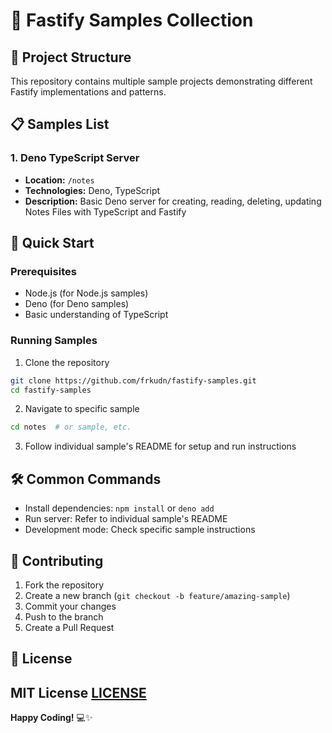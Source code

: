 # 🚀 Fastify Samples Collection

## 📂 Project Structure

This repository contains multiple sample projects demonstrating different Fastify implementations and patterns.

## 📋 Samples List

### 1. Deno TypeScript Server
- **Location:** `/notes`
- **Technologies:** Deno, TypeScript
- **Description:** Basic Deno server for creating, reading, deleting, updating Notes Files with TypeScript and Fastify



## 🚀 Quick Start

### Prerequisites
- Node.js (for Node.js samples)
- Deno (for Deno samples)
- Basic understanding of TypeScript

### Running Samples

1. Clone the repository
```bash
git clone https://github.com/frkudn/fastify-samples.git
cd fastify-samples
```

2. Navigate to specific sample
```bash
cd notes  # or sample, etc.
```

3. Follow individual sample's README for setup and run instructions

## 🛠 Common Commands

- Install dependencies: `npm install` or `deno add`
- Run server: Refer to individual sample's README
- Development mode: Check specific sample instructions

## 🤝 Contributing

1. Fork the repository
2. Create a new branch (`git checkout -b feature/amazing-sample`)
3. Commit your changes
4. Push to the branch
5. Create a Pull Request

## 📄 License

MIT License
[LICENSE](https://github.com/frkudn/fastify-samples/blob/main/LICENSE) 
---

**Happy Coding!** 💻✨